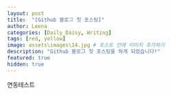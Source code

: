 ```yaml
---
layout: post
title:  "[Github 블로그 첫 포스팅]"
author: Leena
categories: [Daily_Daisy, Writing]
tags: [red, yellow]
image: assets\images\14.jpg # 포스트 안에 이미지 추가하기
description: "Github 블로그 첫 포스팅을 하게 되었습니다!"
featured: true
hidden: true
---
```


연동테스트